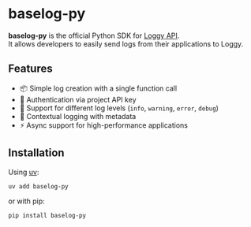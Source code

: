 # baselog-py

**baselog-py** is the official Python SDK for [Loggy API](https://github.com/your-org/loggy-api).  
It allows developers to easily send logs from their applications to Loggy.  

## Features

- 📦 Simple log creation with a single function call  
- 🔑 Authentication via project API key  
- 📝 Support for different log levels (`info`, `warning`, `error`, `debug`)  
- 📂 Contextual logging with metadata  
- ⚡ Async support for high-performance applications  

## Installation

Using [uv](https://github.com/astral-sh/uv):

```bash
uv add baselog-py
```

or with pip:

```bash
pip install baselog-py
```
